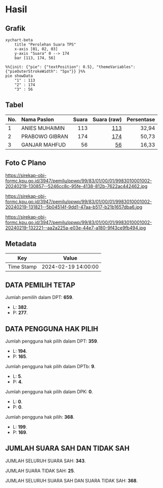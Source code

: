 # Hasil

## Grafik

```mermaid
xychart-beta
    title "Perolehan Suara TPS"
    x-axis [01, 02, 03]
    y-axis "Suara" 0 --> 174
    bar [113, 174, 56]
```

```mermaid
%%{init: {"pie": {"textPosition": 0.5}, "themeVariables": {"pieOuterStrokeWidth": "5px"}} }%%
pie showData
    "1" : 113
    "2" : 174
    "3" : 56
```

## Tabel

| No. | Nama Paslon    | Suara | Suara (raw) | Persentase |
|:--- |:-------------- | -----:| -----------:| ----------:|
| 1   | ANIES MUHAIMIN | 113   | [113][p-1]  | 32,94      |
| 2   | PRABOWO GIBRAN | 174   | [174][p-2]  | 50,73      |
| 3   | GANJAR MAHFUD  | 56    | [56][p-3]   | 16,33      |


[p-1]: https://github.com/gigit-pemilu/pemilu-2024-99-luar-negeri/blob/main/pilpres/hitung-suara/sub/99-luar-negeri/sub/83-osaka-jepang/sub/01-osaka-jepang/sub/0001-osaka-jepang/sub/002-pos-002/sub/paslon-1.txt
[p-2]: https://github.com/gigit-pemilu/pemilu-2024-99-luar-negeri/blob/main/pilpres/hitung-suara/sub/99-luar-negeri/sub/83-osaka-jepang/sub/01-osaka-jepang/sub/0001-osaka-jepang/sub/002-pos-002/sub/paslon-2.txt
[p-3]: https://github.com/gigit-pemilu/pemilu-2024-99-luar-negeri/blob/main/pilpres/hitung-suara/sub/99-luar-negeri/sub/83-osaka-jepang/sub/01-osaka-jepang/sub/0001-osaka-jepang/sub/002-pos-002/sub/paslon-3.txt

## Foto C Plano

https://sirekap-obj-formc.kpu.go.id/3947/pemilu/ppwp/99/83/01/00/01/9983010001002-20240219-130857--5246cc8c-95fe-4138-812b-7622ac442462.jpg

https://sirekap-obj-formc.kpu.go.id/3947/pemilu/ppwp/99/83/01/00/01/9983010001002-20240219-131821--5b04514f-9dd1-47aa-b517-b21b1657dba6.jpg

https://sirekap-obj-formc.kpu.go.id/3947/pemilu/ppwp/99/83/01/00/01/9983010001002-20240219-132221--aa2a225a-e03e-44e7-a180-9f43ce9fb494.jpg


## Metadata

| Key        | Value               |
| ---------- | ------------------- |
| Time Stamp | 2024-02-19 14:00:00 |


## DATA PEMILIH TETAP

Jumlah pemilih dalam DPT: **659**.
 * L: **382**.
 * P: **277**.

## DATA PENGGUNA HAK PILIH

Jumlah pengguna hak pilih dalam DPT: **359**.
 * L: **194**.
 * P: **165**.

Jumlah pengguna hak pilih dalam DPTb: **9**.
 * L: **5**.
 * P: **4**.

Jumlah pengguna hak pilih dalam DPK: **0**.
 * L: **0**.
 * P: **0**.

Jumlah pengguna hak pilih: **368**.
 * L: **199**.
 * P: **169**.

## JUMLAH SUARA SAH DAN TIDAK SAH

JUMLAH SELURUH SUARA SAH: **343**.

JUMLAH SUARA TIDAK SAH: **25**.

JUMLAH SELURUH SUARA SAH DAN SUARA TIDAK SAH: **368**.


